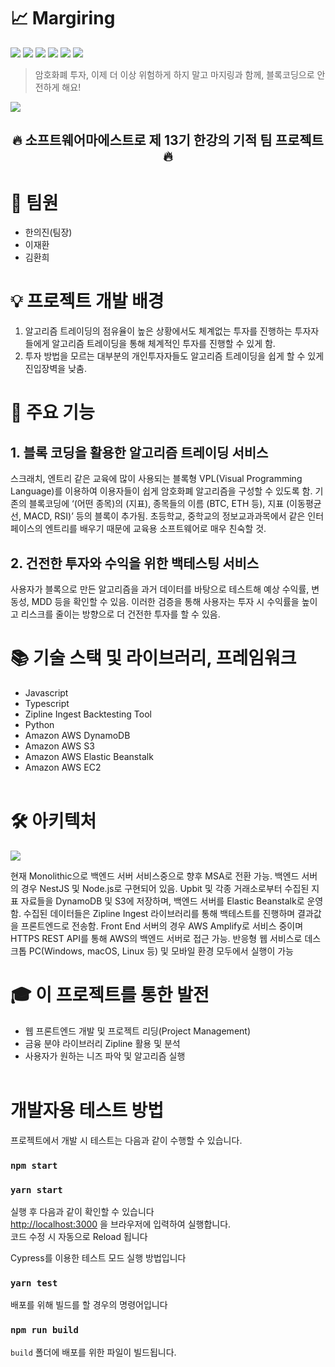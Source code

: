 # 📈 Margiring

<img src="https://img.shields.io/badge/Typescript-3178C6?style=for-the-badge&logo=Typescript&logoColor=white"> <img src="https://img.shields.io/badge/NestJS-E0234E?style=for-the-badge&logo=NestJS&logoColor=white"> <img src="https://img.shields.io/badge/Node.js-339933?style=for-the-badge&logo=Node.js&logoColor=white"> <img src="https://img.shields.io/badge/Python-3776AB?style=for-the-badge&logo=Python&logoColor=white"> <img src="https://img.shields.io/badge/DynamoDB-3776AB?style=for-the-badge&logo=Amazon DynamoDB&logoColor=white"> <img src="https://img.shields.io/badge/S3-569A31?style=for-the-badge&logo=Amazon S3&logoColor=white">

> 암호화폐 투자, 이제 더 이상 위험하게 하지 말고 마지링과 함께, 블록코딩으로 안전하게 해요!

<img src="https://s3.us-west-2.amazonaws.com/secure.notion-static.com/931ed5a3-39c3-4dcb-a33d-6ddc29ff141a/%E1%84%89%E1%85%B3%E1%84%8F%E1%85%B3%E1%84%85%E1%85%B5%E1%86%AB%E1%84%89%E1%85%A3%E1%86%BA_2022-11-17_%E1%84%8B%E1%85%A9%E1%84%8C%E1%85%A5%E1%86%AB_2.39.02.png?X-Amz-Algorithm=AWS4-HMAC-SHA256&X-Amz-Content-Sha256=UNSIGNED-PAYLOAD&X-Amz-Credential=AKIAT73L2G45EIPT3X45%2F20221125%2Fus-west-2%2Fs3%2Faws4_request&X-Amz-Date=20221125T094005Z&X-Amz-Expires=86400&X-Amz-Signature=999af19035ac11642f7718a7b2e338744826659d9c42411121d54d547d01f1ba&X-Amz-SignedHeaders=host&response-content-disposition=filename%3D%22%25E1%2584%2589%25E1%2585%25B3%25E1%2584%258F%25E1%2585%25B3%25E1%2584%2585%25E1%2585%25B5%25E1%2586%25AB%25E1%2584%2589%25E1%2585%25A3%25E1%2586%25BA%25202022-11-17%2520%25E1%2584%258B%25E1%2585%25A9%25E1%2584%258C%25E1%2585%25A5%25E1%2586%25AB%25202.39.02.png%22&x-id=GetObject">


## <p align="center"> 🔥 소프트웨어마에스트로 제 13기 한강의 기적 팀 프로젝트 🔥  </p>

# 👨‍ 팀원
* 한의진(팀장)
* 이재환
* 김환희

# 💡  프로젝트 개발 배경
1. 알고리즘 트레이딩의 점유율이 높은 상황에서도 체계없는 투자를 진행하는 투자자들에게 알고리즘 트레이딩을 통해 체계적인 투자를 진행할 수 있게 함.
2. 투자 방법을 모르는 대부분의 개인투자자들도 알고리즘 트레이딩을 쉽게 할 수 있게 진입장벽을 낮춤.

# 📝 주요 기능
## 1. 블록 코딩을 활용한 알고리즘 트레이딩 서비스
스크래치, 엔트리 같은 교육에 많이 사용되는 블록형 VPL(Visual Programming Language)를 이용하여 이용자들이 쉽게 암호화폐 알고리즘을 구성할 수 있도록 함. 기존의 블록코딩에 ‘(어떤 종목)의 (지표), 종목들의 이름 (BTC, ETH 등), 지표 (이동평균선, MACD, RSI)’ 등의 블록이 추가됨. 초등학교, 중학교의 정보교과과목에서 같은 인터페이스의 엔트리를 배우기 때문에 교육용 소프트웨어로 매우 친숙할 것.
## 2. 건전한 투자와 수익을 위한 백테스팅 서비스
사용자가 블록으로 만든 알고리즘을 과거 데이터를 바탕으로 테스트해 예상 수익률, 변동성, MDD 등을 확인할 수 있음. 이러한 검증을 통해 사용자는 투자 시 수익률을 높이고 리스크를 줄이는 방향으로 더 건전한 투자를 할 수 있음.

#  📚  기술 스택 및 라이브러리, 프레임워크
+ Javascript
+ Typescript
+ Zipline Ingest Backtesting Tool
+ Python
+ Amazon AWS DynamoDB
+ Amazon AWS S3
+ Amazon AWS Elastic Beanstalk
+ Amazon AWS EC2
<br><br>

#  🛠️  아키텍처
<img src="/uploads/f15aa47fa7c30cee88f33d4e72731aa6/아키텍처.png">

현재 Monolithic으로 백엔드 서버 서비스중으로 향후 MSA로 전환 가능.
백엔드 서버의 경우 NestJS 및 Node.js로 구현되어 있음.
Upbit 및 각종 거래소로부터 수집된 지표 자료들을 DynamoDB 및 S3에 저장하며, 백엔드 서버를 Elastic Beanstalk로 운영함.
수집된 데이터들은 Zipline Ingest 라이브러리를 통해 백테스트를 진행하며 결과값을 프론트엔드로 전송함.
Front End 서버의 경우 AWS Amplify로 서비스 중이며 HTTPS REST API를 통해 AWS의 백엔드 서버로 접근 가능.
반응형 웹 서비스로 데스크톱 PC(Windows, macOS, Linux 등) 및 모바일 환경 모두에서 실행이 가능
# 🎓 이 프로젝트를 통한 발전
+ 웹 프론트엔드 개발 및 프로젝트 리딩(Project Management)
+ 금융 분야 라이브러리 Zipline 활용 및 분석
+ 사용자가 원하는 니즈 파악 및 알고리즘 실행<br><br>
# 개발자용 테스트 방법

프로젝트에서 개발 시 테스트는 다음과 같이 수행할 수 있습니다.

### `npm start`
### `yarn start`

실행 후 다음과 같이 확인할 수 있습니다 \
[http://localhost:3000](http://localhost:3000) 을 브라우저에 입력하여 실행합니다. \
코드 수정 시 자동으로 Reload 됩니다  

Cypress를 이용한 테스트 모드 실행 방법입니다  
### `yarn test`

배포를 위해 빌드를 할 경우의 명령어입니다  
### `npm run build`

`build` 폴더에 배포를 위한 파일이 빌드됩니다.  
